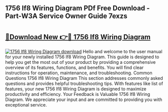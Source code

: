 ## 1756 If8 Wiring Diagram PDf Free Download - Part-W3A Service Owner Guide 7exzs

# <h2><a href="http://dfttbjc.blite.top/?on=1756+If8+Wiring+Diagram">🔗Download New 👉🔴 1756 If8 Wiring Diagram</a></h2>

[![1756 If8 Wiring Diagram download](https://i.imgur.com/lujVjoI.png)](http://dfttbjc.blite.top/?on=1756+If8+Wiring+Diagram)
Hello and welcome to the user manual for your newly installed 1756 If8 Wiring Diagram. This guide is designed to help you get the most out of your product by providing a comprehensive overview of its features, functions, and benefits. You will find clear instructions for operation, maintenance, and troubleshooting. Common Questions 1756 If8 Wiring Diagram This section addresses commonly asked questions and provides helpful troubleshooting tips. With features like list of features, your new 1756 If8 Wiring Diagram is designed to maximize productivity and efficiency. Your Feedback is Valuable 1756 If8 Wiring Diagram. We appreciate your input and are committed to providing you with exceptional service.
